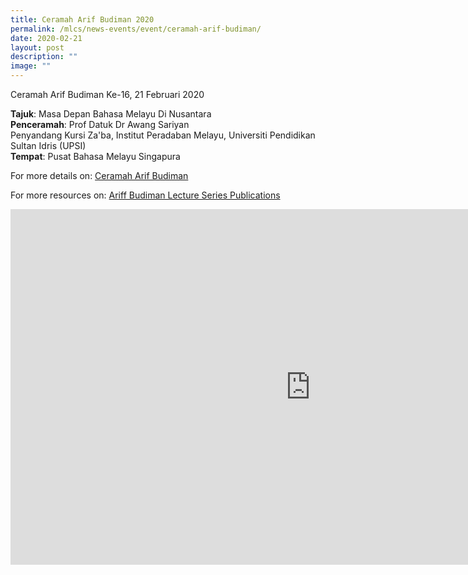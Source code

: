 ```yaml
---
title: Ceramah Arif Budiman 2020
permalink: /mlcs/news-events/event/ceramah-arif-budiman/
date: 2020-02-21
layout: post
description: ""
image: ""
---
```

Ceramah Arif Budiman Ke-16, 21 Februari 2020  
  
**Tajuk**: Masa Depan Bahasa Melayu Di Nusantara  
**Penceramah**: Prof&nbsp;Datuk Dr Awang Sariyan  
Penyandang Kursi Za'ba, Institut Peradaban Melayu, Universiti Pendidikan Sultan Idris (UPSI)  
**Tempat**: Pusat Bahasa Melayu Singapura  
  
For more details on:&nbsp;[Ceramah Arif Budiman](/mlcs/professional-development-programmes/signature-programme-program-teras/ceramah-arif-budiman)

For more resources on:&nbsp;[Ariff Budiman Lecture Series Publications](/mlcs/resources/arif-budiman-lecture-series-ceramah-arif-budiman-publication)

<iframe allowfullscreen="true" height="569" width="960" frameborder="0" src="https://docs.google.com/presentation/d/e/2PACX-1vRan3Jq2guQ4wYhQBRAtFPVXDn4vkSe6_mW7El209RyaIErftcPyo588EV2M1X-_gGSJirsnuHEXdGI/embed?start=true&amp;loop=true&amp;delayms=10000"></iframe>